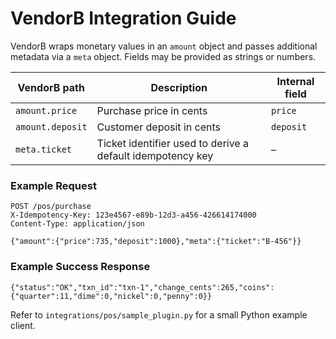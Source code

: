 # VendorB Integration Guide

VendorB wraps monetary values in an `amount` object and passes additional
metadata via a `meta` object.  Fields may be provided as strings or numbers.

| VendorB path | Description | Internal field |
|--------------|-------------|----------------|
| `amount.price` | Purchase price in cents | `price` |
| `amount.deposit` | Customer deposit in cents | `deposit` |
| `meta.ticket` | Ticket identifier used to derive a default idempotency key | – |

### Example Request

```
POST /pos/purchase
X-Idempotency-Key: 123e4567-e89b-12d3-a456-426614174000
Content-Type: application/json

{"amount":{"price":735,"deposit":1000},"meta":{"ticket":"B-456"}}
```

### Example Success Response

```
{"status":"OK","txn_id":"txn-1","change_cents":265,"coins":{"quarter":11,"dime":0,"nickel":0,"penny":0}}
```

Refer to `integrations/pos/sample_plugin.py` for a small Python example client.

